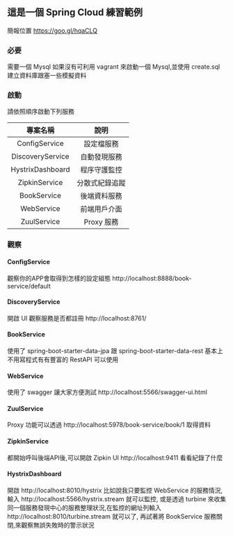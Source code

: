 ## 這是一個 Spring Cloud 練習範例

簡報位置
https://goo.gl/hqaCLQ

### 必要

需要一個 Mysql 如果沒有可利用 vagrant 來啟動一個 Mysql,並使用 create.sql 建立資料庫跟塞一些模擬資料

### 啟動

請依照順序啟動下列服務

| 專案名稱 | 說明 |
| :-----------: | :-----------: |
| ConfigService |  設定檔服務 |
| DiscoveryService |  自動發現服務 |
| HystrixDashboard |  程序守護監控 |
| ZipkinService |  分散式紀錄追蹤 |
| BookService |  後端資料服務 |
| WebService |  前端用戶介面 |
| ZuulService |  Proxy 服務 |

### 觀察

#### ConfigService
觀察你的APP會取得到怎樣的設定組態
http://localhost:8888/book-service/default

#### DiscoveryService
開啟 UI 觀察服務是否都註冊
http://localhost:8761/

#### BookService
使用了 spring-boot-starter-data-jpa 跟 spring-boot-starter-data-rest 基本上不用寫程式有有豐富的 RestAPI 可以使用

#### WebService
使用了 swagger 讓大家方便測試
http://localhost:5566/swagger-ui.html

#### ZuulService
Proxy 功能可以透過 http://localhost:5978/book-service/book/1 取得資料

#### ZipkinService
都開始呼叫後端API後,可以開啟 Zipkin UI http://localhost:9411 看看紀錄了什麼

#### HystrixDashboard
開啟 http://localhost:8010/hystrix 比如說我只要監控 WebService 的服務情況,輸入 http://localhost:5566/hystrix.stream 就可以監控,
或是透過 turbine 來收集同一個服務發現中心的服務整理狀況,在監控的網址列輸入 http://localhost:8010/turbine.stream 就可以了,
再試著將 BookService 服務關閉,來觀察無誤失敗時的警示狀況
